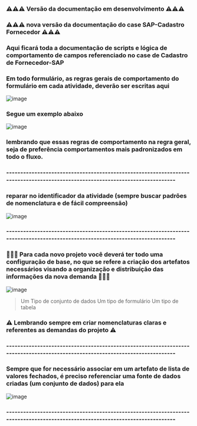 ### ⚠️⚠️⚠️ Versão da documentação em desenvolvimento ⚠️⚠️⚠️ 

### ⚠️⚠️⚠️ nova versão da documentação do case SAP-Cadastro Fornecedor ⚠️⚠️⚠️


### Aqui ficará toda a documentação de scripts e lógica de comportamento de campos referenciado no case de Cadastro de Fornecedor-SAP


### Em todo formulário, as regras gerais de comportamento do formulário em cada atividade, deverão ser escritas aqui
![image](https://user-images.githubusercontent.com/95197081/181535273-07f335b0-938b-4c05-bf13-178d215d616a.png)

### Segue um exemplo abaixo
![image](https://user-images.githubusercontent.com/95197081/181546971-18a08c70-f13b-4f7f-ab75-3ccc1d1b2051.png)
### lembrando que essas regras de comportamento na regra geral, seja de preferência comportamentos mais padronizados em todo o fluxo.

### -----------------------------------------------------------------------------------------------------------------------------
### reparar no identificador da atividade (sempre buscar padrões de nomenclatura e de fácil compreensão)
![image](https://user-images.githubusercontent.com/95197081/181574594-5ab109a5-6c1d-4519-9ddf-61a84ff151f4.png)

### -----------------------------------------------------------------------------------------------------------------------------

### 📁📁📁 Para cada novo projeto você deverá ter todo uma configuração de base, no que se refere a criação dos artefatos necessários visando a organização e distribuição das informações da nova demanda 📁📁📁
![image](https://user-images.githubusercontent.com/95197081/182140648-31ad2963-93ec-4e5f-963b-ec687630e03a.png) 

> Um Tipo de conjunto de dados
> Um tipo de formulário
> Um tipo de tabela

### ⚠️ Lembrando sempre em criar nomenclaturas claras e referentes as demandas do projeto ⚠️

### -----------------------------------------------------------------------------------------------------------------------------

### Sempre que for necessário associar em um artefato de lista de valores fechados, é preciso referenciar uma fonte de dados criadas (um conjunto de dados) para ela
![image](https://user-images.githubusercontent.com/95197081/182149539-af1e4fee-b902-4ca8-9444-f7cf4a09856b.png)

### -----------------------------------------------------------------------------------------------------------------------------
